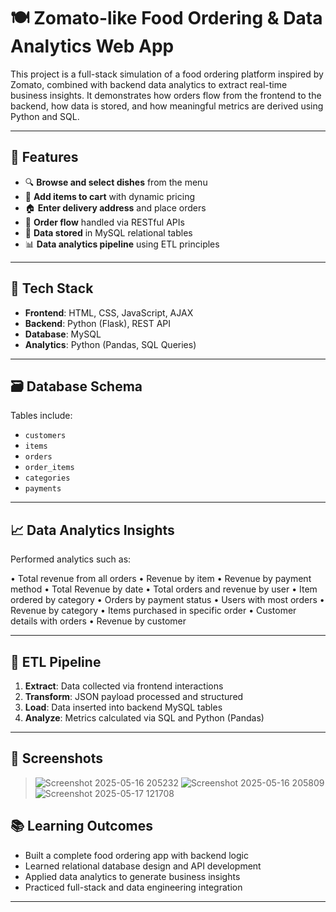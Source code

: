 
# 🍽️ Zomato-like Food Ordering & Data Analytics Web App

This project is a full-stack simulation of a food ordering platform inspired by Zomato, combined with backend data analytics to extract real-time business insights. It demonstrates how orders flow from the frontend to the backend, how data is stored, and how meaningful metrics are derived using Python and SQL.

---

## 🚀 Features

- 🔍 **Browse and select dishes** from the menu
- 🛒 **Add items to cart** with dynamic pricing
- 🏠 **Enter delivery address** and place orders
- 🔄 **Order flow** handled via RESTful APIs
- 💾 **Data stored** in MySQL relational tables
- 📊 **Data analytics pipeline** using ETL principles

---

## 🧰 Tech Stack

- **Frontend**: HTML, CSS, JavaScript, AJAX  
- **Backend**: Python (Flask), REST API  
- **Database**: MySQL  
- **Analytics**: Python (Pandas, SQL Queries)

---

## 🗃️ Database Schema

Tables include:

- `customers`
- `items`
- `orders`
- `order_items`
- `categories`
- `payments`

---

## 📈 Data Analytics Insights

Performed analytics such as:

•	Total revenue from all orders
•	Revenue by item
•	Revenue by payment method
•	Total Revenue by date
•	Total orders and revenue by user
•	Item ordered by category
•	Orders by payment status
•	Users with most orders
•	Revenue by category
•	Items purchased in specific order
•	Customer details with orders
•	Revenue by customer


---

## 🔁 ETL Pipeline

1. **Extract**: Data collected via frontend interactions  
2. **Transform**: JSON payload processed and structured  
3. **Load**: Data inserted into backend MySQL tables  
4. **Analyze**: Metrics calculated via SQL and Python (Pandas)

---

## 📸 Screenshots

>![Screenshot 2025-05-16 205232](https://github.com/user-attachments/assets/830a5309-e913-4bac-854f-addd84665d7f)
>![Screenshot 2025-05-16 205809](https://github.com/user-attachments/assets/f914bb96-083c-43fe-a8dc-8d030e84b2a0)
>![Screenshot 2025-05-17 121708](https://github.com/user-attachments/assets/474c1e24-b3f7-47a0-8f56-fd122bf35fc9)



## 📚 Learning Outcomes

- Built a complete food ordering app with backend logic
- Learned relational database design and API development
- Applied data analytics to generate business insights
- Practiced full-stack and data engineering integration

---
